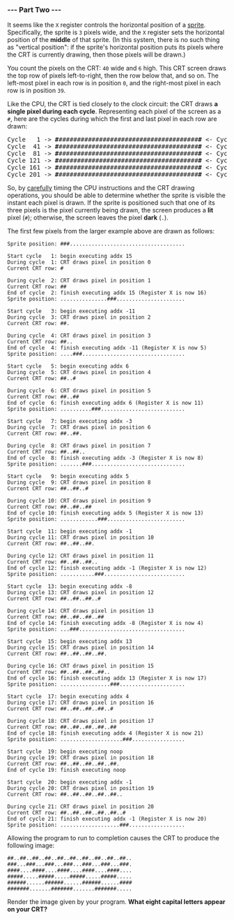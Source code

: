 ### --- Part Two ---

It seems like the `X` register controls the horizontal position of a [sprite](https://en.wikipedia.org/wiki/Sprite_(computer_graphics)). 
Specifically, the sprite is `3` pixels wide, and the `X` register sets the 
horizontal position of the **middle** of that sprite. (In this system, there 
is no such thing as "vertical position": if the sprite's horizontal 
position puts its pixels where the CRT is currently drawing, then those 
pixels will be drawn.)

You count the pixels on the CRT: `40` wide and `6` high. This CRT screen draws 
the top row of pixels left-to-right, then the row below that, and so on. 
The left-most pixel in each row is in position `0`, and the right-most pixel 
in each row is in position `39`.

Like the CPU, the CRT is tied closely to the clock circuit: the CRT draws 
**a single pixel during each cycle**. Representing each pixel of the screen 
as a `#`, here are the cycles during which the first and last pixel in each 
row are drawn:
<pre>
Cycle   1 -> <b>#</b>######################################<b>#</b> <- Cycle  40
Cycle  41 -> <b>#</b>######################################<b>#</b> <- Cycle  80
Cycle  81 -> <b>#</b>######################################<b>#</b> <- Cycle 120
Cycle 121 -> <b>#</b>######################################<b>#</b> <- Cycle 160
Cycle 161 -> <b>#</b>######################################<b>#</b> <- Cycle 200
Cycle 201 -> <b>#</b>######################################<b>#</b> <- Cycle 240
</pre>
So, by [carefully](https://en.wikipedia.org/wiki/Racing_the_Beam) timing the CPU instructions and the CRT drawing 
operations, you should be able to determine whether the sprite is visible 
the instant each pixel is drawn. If the sprite is positioned such that one 
of its three pixels is the pixel currently being drawn, the screen produces 
a **lit** pixel (`#`); otherwise, the screen leaves the pixel **dark** (`.`).

The first few pixels from the larger example above are drawn as follows:
```
Sprite position: ###.....................................

Start cycle   1: begin executing addx 15
During cycle  1: CRT draws pixel in position 0
Current CRT row: #

During cycle  2: CRT draws pixel in position 1
Current CRT row: ##
End of cycle  2: finish executing addx 15 (Register X is now 16)
Sprite position: ...............###......................

Start cycle   3: begin executing addx -11
During cycle  3: CRT draws pixel in position 2
Current CRT row: ##.

During cycle  4: CRT draws pixel in position 3
Current CRT row: ##..
End of cycle  4: finish executing addx -11 (Register X is now 5)
Sprite position: ....###.................................

Start cycle   5: begin executing addx 6
During cycle  5: CRT draws pixel in position 4
Current CRT row: ##..#

During cycle  6: CRT draws pixel in position 5
Current CRT row: ##..##
End of cycle  6: finish executing addx 6 (Register X is now 11)
Sprite position: ..........###...........................

Start cycle   7: begin executing addx -3
During cycle  7: CRT draws pixel in position 6
Current CRT row: ##..##.

During cycle  8: CRT draws pixel in position 7
Current CRT row: ##..##..
End of cycle  8: finish executing addx -3 (Register X is now 8)
Sprite position: .......###..............................

Start cycle   9: begin executing addx 5
During cycle  9: CRT draws pixel in position 8
Current CRT row: ##..##..#

During cycle 10: CRT draws pixel in position 9
Current CRT row: ##..##..##
End of cycle 10: finish executing addx 5 (Register X is now 13)
Sprite position: ............###.........................

Start cycle  11: begin executing addx -1
During cycle 11: CRT draws pixel in position 10
Current CRT row: ##..##..##.

During cycle 12: CRT draws pixel in position 11
Current CRT row: ##..##..##..
End of cycle 12: finish executing addx -1 (Register X is now 12)
Sprite position: ...........###..........................

Start cycle  13: begin executing addx -8
During cycle 13: CRT draws pixel in position 12
Current CRT row: ##..##..##..#

During cycle 14: CRT draws pixel in position 13
Current CRT row: ##..##..##..##
End of cycle 14: finish executing addx -8 (Register X is now 4)
Sprite position: ...###..................................

Start cycle  15: begin executing addx 13
During cycle 15: CRT draws pixel in position 14
Current CRT row: ##..##..##..##.

During cycle 16: CRT draws pixel in position 15
Current CRT row: ##..##..##..##..
End of cycle 16: finish executing addx 13 (Register X is now 17)
Sprite position: ................###.....................

Start cycle  17: begin executing addx 4
During cycle 17: CRT draws pixel in position 16
Current CRT row: ##..##..##..##..#

During cycle 18: CRT draws pixel in position 17
Current CRT row: ##..##..##..##..##
End of cycle 18: finish executing addx 4 (Register X is now 21)
Sprite position: ....................###.................

Start cycle  19: begin executing noop
During cycle 19: CRT draws pixel in position 18
Current CRT row: ##..##..##..##..##.
End of cycle 19: finish executing noop

Start cycle  20: begin executing addx -1
During cycle 20: CRT draws pixel in position 19
Current CRT row: ##..##..##..##..##..

During cycle 21: CRT draws pixel in position 20
Current CRT row: ##..##..##..##..##..#
End of cycle 21: finish executing addx -1 (Register X is now 20)
Sprite position: ...................###..................
```
Allowing the program to run to completion causes the CRT to produce the 
following image:
```
##..##..##..##..##..##..##..##..##..##..
###...###...###...###...###...###...###.
####....####....####....####....####....
#####.....#####.....#####.....#####.....
######......######......######......####
#######.......#######.......#######.....
```
Render the image given by your program. **What eight capital letters appear 
on your CRT?**